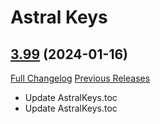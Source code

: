 # Astral Keys

## [3.99](https://github.com/astralguild/AstralKeys/tree/3.99) (2024-01-16)
[Full Changelog](https://github.com/astralguild/AstralKeys/compare/3.98...3.99) [Previous Releases](https://github.com/astralguild/AstralKeys/releases)

- Update AstralKeys.toc  
- Update AstralKeys.toc  